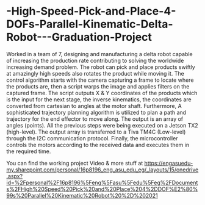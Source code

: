 # -High-Speed-Pick-and-Place-4-DOFs-Parallel-Kinematic-Delta-Robot---Graduation-Project
Worked in a team of 7, designing and manufacturing a delta robot capable of increasing the production rate contributing to solving the worldwide increasing demand problem. The robot can pick and place products swiftly at amazingly high speeds also rotates the product while moving it. The control algorithm starts with the camera capturing a frame to locate where the products are, then a script warps the image and applies filters on the captured frame. The script outputs X &amp; Y coordinates of the products which is the input for the next stage, the inverse kinematics, the coordinates are converted from cartesian to angles at the motor shaft. Furthermore, A sophisticated trajectory planning algorithm is utilized to plan a path and trajectory for the end effector to move along. The output is an array of angles (points). All the previous steps were being executed on a Jetson TX2 (high-level). The output array is transferred to a Tiva TM4C (Low-level) through the I2C communication protocol. Finally, the microcontroller controls the motors according to the received data and executes them in the required time.

You can find the working project Video & more stuff at
https://engasuedu-my.sharepoint.com/personal/16p8196_eng_asu_edu_eg/_layouts/15/onedrive.aspx?id=%2Fpersonal%2F16p8196%5Feng%5Fasu%5Fedu%5Feg%2FDocuments%2FHigh%20Speed%20Pick%20and%20Place%204%2DDOF%E2%80%99s%20Parallel%20Kinematic%20Robot%20%2D%202021
